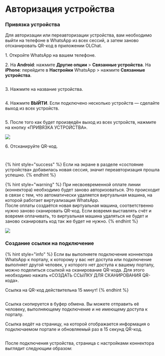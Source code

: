 # Авторизация устройства

### Привязка устройства

Для авторизации или переавторизации устройства, вам необходимо выйти на телефоне в WhatsApp из всех сессий, а затем заново отсканировать QR-код в приложении OLChat.

1\. Откройте WhatsApp на вашем телефоне.

2\. На **Android**: нажмите **Другие опции** > **Связанные устройства**. На **iPhone**: перейдите в **Настройки** WhatsApp > нажмите **Связанные устройства**.

<figure><img src="../../.gitbook/assets/image (133).png" alt=""><figcaption></figcaption></figure>

3\. Нажмите на название устройства.

<figure><img src="../../.gitbook/assets/image (843).png" alt=""><figcaption></figcaption></figure>

4\. Нажмите **ВЫЙТИ**. Если подключено несколько устройств — сделайте выход из всех устройств.

<figure><img src="../../.gitbook/assets/image (105).png" alt=""><figcaption></figcaption></figure>

5\. После того как будет произведён выход из всех устройств, нажмите на кнопку «ПРИВЯЗКА УСТРОЙСТВА».

![](<../../.gitbook/assets/image (563).png>)

6\. Отсканируйте QR-код.

<figure><img src="../../.gitbook/assets/image (3).png" alt=""><figcaption></figcaption></figure>

<figure><img src="../../.gitbook/assets/image (2) (1).png" alt=""><figcaption></figcaption></figure>

{% hint style="success" %}
Если на экране в разделе «состояние устройства» добавилась новая сессия, значит переавторизация прошла успешно.
{% endhint %}

{% hint style="warning" %}
При несвоевременной оплате линии (коннектора) необходимо будет заново авторизоваться. Это происходит в связи с тем, что  автоматически удаляется виртуальная машина, на которой работает виртуализация WhatsApp. \
После оплаты создаётся новая виртуальная машина, соответственно нужно заново сканировать QR-код. Если вовремя выставлять счёт и вовремя оплачивать, то виртуальная машина удаляться не будет и заново сканировать код так же будет не нужно.
{% endhint %}

![](<../../.gitbook/assets/image (120).png>)

### Создание ссылки на подключение

{% hint style="info" %}
Если вы выполняете подключение коннектора WhatsApp к порталу, к которому у вас нет доступа или подключение выполняет другой человек, у которого нет доступа к вашему порталу, можно поделиться ссылкой на сканирование QR-кода. Для этого необходимо нажать «СОЗДАТЬ ССЫЛКУ ДЛЯ СКАНИРОВАНИЯ QR-кода».

Ссылка на QR-код действительна 15 минут!
{% endhint %}

<figure><img src="../../.gitbook/assets/image (30).png" alt=""><figcaption></figcaption></figure>

Ссылка скопируется в буфер обмена. Вы можете отправить её человеку, выполняющему подключение и не имеющему доступа к порталу.

Ссылка ведёт на страницу, на которой отображается информация о подключаемом портале и обновляемый раз в 15 секунд QR-код.

<figure><img src="../../.gitbook/assets/image (31).png" alt=""><figcaption></figcaption></figure>

После подключения устройства, страница с настройками коннектора выглядит следующим образом:

<figure><img src="../../.gitbook/assets/image (32).png" alt=""><figcaption></figcaption></figure>
